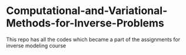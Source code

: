 # Computational-and-Variational-Methods-for-Inverse-Problems
This repo has all the codes which became a part of the assignments for inverse modeling course
